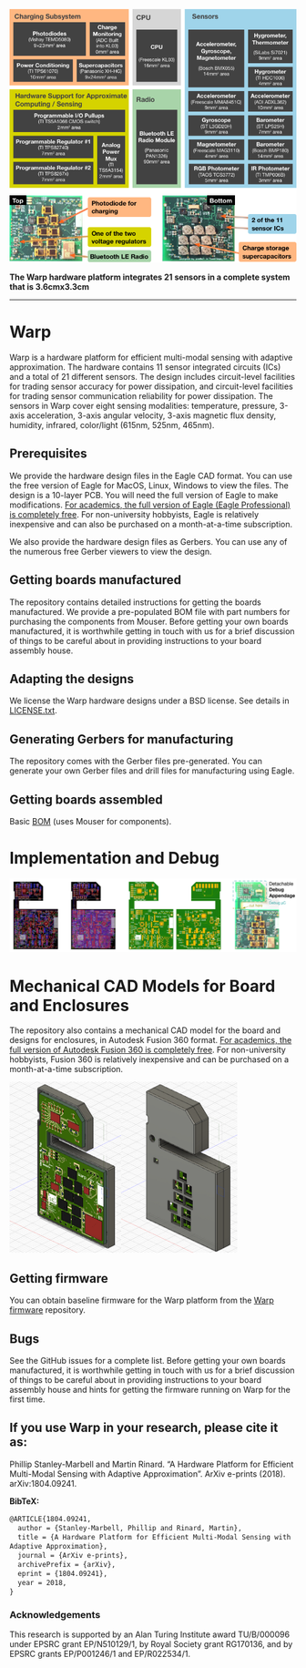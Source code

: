 ![Warp](images/warp-revA-arch.png?raw=true "Warp")

**The Warp hardware platform integrates 21 sensors in a complete system that is 3.6cmx3.3cm**
- - - - 

# Warp
Warp is a hardware platform for efficient multi-modal sensing with adaptive approximation. The hardware contains 11 sensor integrated circuits (ICs) and a total of 21 different sensors. The design includes circuit-level facilities for trading sensor accuracy for power dissipation, and circuit-level facilities for trading sensor communication reliability for power dissipation. The sensors in Warp cover eight sensing modalities: temperature, pressure, 3-axis acceleration, 3-axis angular velocity, 3-axis magnetic flux density, humidity, infrared, color/light (615nm, 525nm, 465nm).


## Prerequisites
We provide the hardware design files in the Eagle CAD format. You can use the free version of Eagle for MacOS, Linux, Windows to view the files. The design is a 10-layer PCB. You will need the full version of Eagle to make modifications. [For academics, the full version of Eagle (Eagle Professional) is completely free](https://knowledge.autodesk.com/support/eagle/learn-explore/caas/sfdcarticles/sfdcarticles/Eagle-Education.html). For non-university hobbyists, Eagle is relatively inexpensive and can also be purchased on a month-at-a-time subscription.

We also provide the hardware design files as Gerbers. You can use any of the numerous free Gerber viewers to view the design.


## Getting boards manufactured
The repository contains detailed instructions for getting the boards manufactured. We provide a pre-populated BOM file with part numbers for purchasing the components from Mouser. Before getting your own boards manufactured, it is worthwhile getting in touch with us for a brief discussion of things to be careful about in providing instructions to your board assembly house.


## Adapting the designs
We license the Warp hardware designs under a BSD license. See details in [LICENSE.txt](https://github.com/physical-computation/Warp-hardware/blob/master/LICENSE.txt).


## Generating Gerbers for manufacturing
The repository comes with the Gerber files pre-generated. You can generate your own Gerber files and drill files for manufacturing using Eagle.


## Getting boards assembled
Basic [BOM](https://github.com/physical-computation/Warp-hardware/blob/master/revA/bom/mouser/warp-revA-bom.xlsx) (uses Mouser for components).


# Implementation and Debug
![Warp](images/warp-revA-implementation-and-debug.png?raw=true "Warp")


# Mechanical CAD Models for Board and Enclosures
The repository also contains a mechanical CAD model for the board and designs for enclosures, in Autodesk Fusion 360 format. [For academics, the full version of Autodesk Fusion 360 is completely free](https://www.autodesk.co.uk/products/fusion-360/students-teachers-educators). For non-university hobbyists, Fusion 360 is relatively inexpensive and can be purchased on a month-at-a-time subscription.

<img src="images/warp-revA-enclosure-bottom-and-board.png" height="300"><img src="images/warp-revA-enclosure-top-bottom-and-board.png" height="300">

## Getting firmware
You can obtain baseline firmware for the Warp platform from the [Warp firmware](https://github.com/physical-computation/Warp-firmware) repository.


## Bugs
See the GitHub issues for a complete list. Before getting your own boards manufactured, it is worthwhile getting in touch with us for a brief discussion of things to be careful about in providing instructions to your board assembly house and hints for getting the firmware running on Warp for the first time.


## If you use Warp in your research, please cite it as:
Phillip Stanley-Marbell and Martin Rinard. “A Hardware Platform for Efficient Multi-Modal Sensing with Adaptive Approximation”. ArXiv e-prints (2018). arXiv:1804.09241.

**BibTeX:**
````
@ARTICLE{1804.09241,
  author = {Stanley-Marbell, Phillip and Rinard, Martin},
  title = {A Hardware Platform for Efficient Multi-Modal Sensing with Adaptive Approximation},
  journal = {ArXiv e-prints},
  archivePrefix = {arXiv},
  eprint = {1804.09241},
  year = 2018,
}
````

### Acknowledgements
This research is supported by an Alan Turing Institute award TU/B/000096 under EPSRC grant EP/N510129/1, by Royal Society grant RG170136, and by EPSRC grants EP/P001246/1 and EP/R022534/1.
